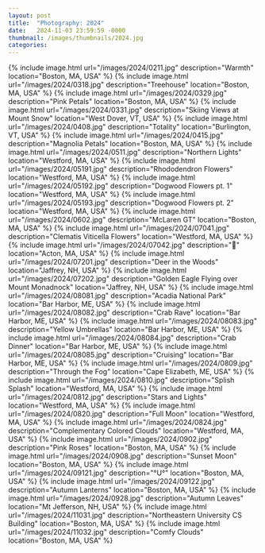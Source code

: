 ```yaml
---
layout: post
title:  "Photography: 2024"
date:   2024-11-03 23:59:59 -0000
thumbnail: /images/thumbnails/2024.jpg
categories: 
---
```

{% include image.html url="/images/2024/0211.jpg" description="Warmth" location="Boston, MA, USA" %}
{% include image.html url="/images/2024/0318.jpg" description="Treehouse" location="Boston, MA, USA" %}
{% include image.html url="/images/2024/0329.jpg" description="Pink Petals" location="Boston, MA, USA" %}
{% include image.html url="/images/2024/0331.jpg" description="Skiing Views at Mount Snow" location="West Dover, VT, USA" %}
{% include image.html url="/images/2024/0408.jpg" description="Totality" location="Burlington, VT, USA" %}
{% include image.html url="/images/2024/0415.jpg" description="Magnolia Petals" location="Boston, MA, USA" %}
{% include image.html url="/images/2024/0511.jpg" description="Northern Lights" location="Westford, MA, USA" %}
{% include image.html url="/images/2024/05191.jpg" description="Rhododendron Flowers" location="Westford, MA, USA" %}
{% include image.html url="/images/2024/05192.jpg" description="Dogwood Flowers pt. 1" location="Westford, MA, USA" %}
{% include image.html url="/images/2024/05193.jpg" description="Dogwood Flowers pt. 2" location="Westford, MA, USA" %}
{% include image.html url="/images/2024/0602.jpg" description="McLaren GT" location="Boston, MA, USA" %}
{% include image.html url="/images/2024/07041.jpg" description="Clematis Viticella Flowers" location="Westford, MA, USA" %}
{% include image.html url="/images/2024/07042.jpg" description="🦅" location="Acton, MA, USA" %}
{% include image.html url="/images/2024/07201.jpg" description="Deer in the Woods" location="Jaffrey, NH, USA" %}
{% include image.html url="/images/2024/07202.jpg" description="Golden Eagle Flying over Mount Monadnock" location="Jaffrey, NH, USA" %}
{% include image.html url="/images/2024/08081.jpg" description="Acadia National Park" location="Bar Harbor, ME, USA" %}
{% include image.html url="/images/2024/08082.jpg" description="Crab Rave" location="Bar Harbor, ME, USA" %}
{% include image.html url="/images/2024/08083.jpg" description="Yellow Umbrellas" location="Bar Harbor, ME, USA" %}
{% include image.html url="/images/2024/08084.jpg" description="Crab Dinner" location="Bar Harbor, ME, USA" %}
{% include image.html url="/images/2024/08085.jpg" description="Cruising" location="Bar Harbor, ME, USA" %}
{% include image.html url="/images/2024/0809.jpg" description="Through the Fog" location="Cape Elizabeth, ME, USA" %}
{% include image.html url="/images/2024/0810.jpg" description="Splish Splash" location="Westford, MA, USA" %}
{% include image.html url="/images/2024/0812.jpg" description="Stars and Lights" location="Westford, MA, USA" %}
{% include image.html url="/images/2024/0820.jpg" description="Full Moon" location="Westford, MA, USA" %}
{% include image.html url="/images/2024/0824.jpg" description="Complementary Colored Clouds" location="Westford, MA, USA" %}
{% include image.html url="/images/2024/0902.jpg" description="Pink Roses" location="Boston, MA, USA" %}
{% include image.html url="/images/2024/0908.jpg" description="Sunset Moon" location="Boston, MA, USA" %}
{% include image.html url="/images/2024/09121.jpg" description="°U°" location="Boston, MA, USA" %}
{% include image.html url="/images/2024/09122.jpg" description="Autumn Lanterns" location="Boston, MA, USA" %}
{% include image.html url="/images/2024/0928.jpg" description="Autumn Leaves" location="Mt Jefferson, NH, USA" %}
{% include image.html url="/images/2024/11031.jpg" description="Northeastern University CS Building" location="Boston, MA, USA" %}
{% include image.html url="/images/2024/11032.jpg" description="Comfy Clouds" location="Boston, MA, USA" %}
